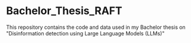 # Bachelor_Thesis_RAFT
This repository contains the code and data used in my Bachelor thesis on "Disinformation detection using Large Language Models (LLMs)"
